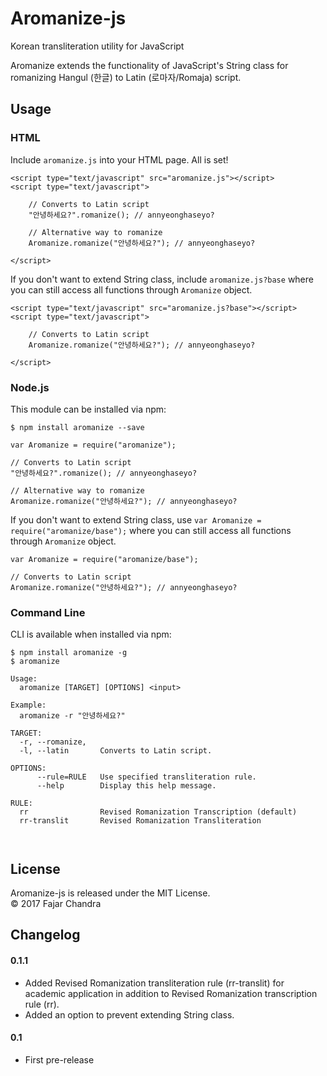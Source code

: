 # Aromanize-js

Korean transliteration utility for JavaScript

Aromanize extends the functionality of JavaScript's String class for romanizing Hangul (한글) to Latin (로마자/Romaja) script.

## Usage

### HTML

Include `aromanize.js` into your HTML page. All is set!

```
<script type="text/javascript" src="aromanize.js"></script>
<script type="text/javascript">

	// Converts to Latin script
	"안녕하세요?".romanize(); // annyeonghaseyo?

	// Alternative way to romanize
	Aromanize.romanize("안녕하세요?"); // annyeonghaseyo?

</script>
```

If you don't want to extend String class, include `aromanize.js?base` where you can still access all functions through `Aromanize` object.

```
<script type="text/javascript" src="aromanize.js?base"></script>
<script type="text/javascript">

	// Converts to Latin script
	Aromanize.romanize("안녕하세요?"); // annyeonghaseyo?

</script>
```

### Node.js

This module can be installed via npm:

```
$ npm install aromanize --save
```

```
var Aromanize = require("aromanize");

// Converts to Latin script
"안녕하세요?".romanize(); // annyeonghaseyo?

// Alternative way to romanize
Aromanize.romanize("안녕하세요?"); // annyeonghaseyo?
```

If you don't want to extend String class, use `var Aromanize = require("aromanize/base");` where you can still access all functions through `Aromanize` object.

```
var Aromanize = require("aromanize/base");

// Converts to Latin script
Aromanize.romanize("안녕하세요?"); // annyeonghaseyo?
```

### Command Line

CLI is available when installed via npm:

```
$ npm install aromanize -g
$ aromanize

Usage:
  aromanize [TARGET] [OPTIONS] <input>

Example:
  aromanize -r "안녕하세요?"

TARGET:
  -r, --romanize,   
  -l, --latin       Converts to Latin script.

OPTIONS:
      --rule=RULE   Use specified transliteration rule.
      --help        Display this help message.
      
RULE:
  rr                Revised Romanization Transcription (default)
  rr-translit       Revised Romanization Transliteration

		
```

## License

Aromanize-js is released under the MIT License.<br />
&copy; 2017 Fajar Chandra

## Changelog

#### 0.1.1

* Added Revised Romanization transliteration rule (rr-translit) for academic application in addition to Revised Romanization transcription rule (rr).
* Added an option to prevent extending String class.

#### 0.1

* First pre-release
